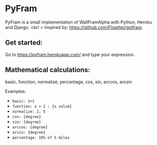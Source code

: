# PyFram

PyFram is a small implementation of WallFramAlpha with Python, Heroku and Django.
<br/ >
Inspired by: https://github.com/Flowtter/golfram.

## Get started:
Go to https://pyfram.herokuapp.com/ and type your expression.

## Mathematical calculations:

basic, function, normalize, percentage, cos, sin, arccos, arcsin

Examples:
* `basic: 1+1`
* `function: x + 2 : {x value}`
* `normalize: 2, 5`
* `cos: {degree}`
* `sin: {degree}`
* `arccos: {degree}`
* `arsin: {degree}`
* `percentage: 10% of 5 miles`
